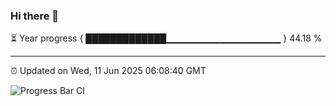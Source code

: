### Hi there 👋

⏳ Year progress { █████████████▁▁▁▁▁▁▁▁▁▁▁▁▁▁▁▁▁ } 44.18 %

---

⏰ Updated on Wed, 11 Jun 2025 06:08:40 GMT

![Progress Bar CI](https://github.com/liununu/liununu/workflows/Progress%20Bar%20CI/badge.svg)
